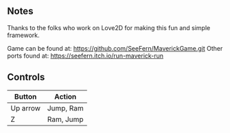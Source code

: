 ## Notes

Thanks to the folks who work on Love2D for making this fun and simple framework.

Game can be found at: https://github.com/SeeFern/MaverickGame.git
Other ports found at: https://seefern.itch.io/run-maverick-run

## Controls

| Button | Action |
|--|--| 
|Up arrow|Jump, Ram|
|Z|Ram, Jump|


